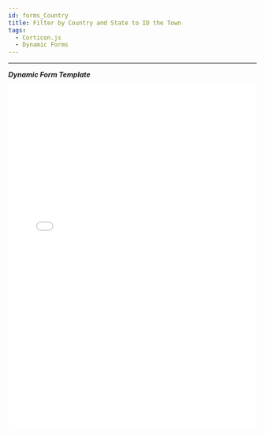 ```yaml
---
id: forms_Country
title: Filter by Country and State to ID the Town
tags:
  - Corticon.js
  - Dynamic Forms
---
```


---

_**Dynamic Form Template**_
<iframe width="100%" height="700" src="//jsfiddle.net/salmelinovitz/h7c2bzdq/25/embedded/result/" allowfullscreen="allowfullscreen" allowpaymentrequest frameborder="0"></iframe>